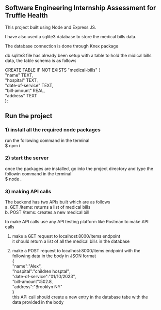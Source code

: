 ## Software Engineering Internship Assessment for Truffle Health

This project built using Node and Express JS.

I have also used a sqlite3 database to store the medical bills data.

The database connection is done through Knex package

db.sqlite3 file has already been setup with a table to hold the midical bills data, the table schema is as follows

CREATE TABLE IF NOT EXISTS "medical-bills" ( \
"name" TEXT, \
"hospital" TEXT, \
"date-of-service" TEXT, \
"bill-amount" REAL, \
"address" TEXT \
);

## Run the project

### 1) install all the required node packages

run the following command in the terminal \
 $ npm i

### 2) start the server

once the packages are installed, go into the project directory and type the followin command in the terminal \
 $ node .

### 3) making API calls

The backend has two APIs built which are as follows \
 a. GET /items: returns a list of medical bills \
 b. POST /items: creates a new medical bill

to make API calls use any API testing platform like Postman to make API calls

1.  make a GET request to localhost:8000/items endpoint \
    it should return a list of all the medical bills in the database

2.  make a POST request to localhost:8000/items endpoint
    with the following data in the body in JSON format \
     { \
     "name":"Alex", \
     "hospital":"children hosptal", \
     "date-of-service":"01/10/2023", \
     "bill-amount":502.8, \
     "address":"Brooklyn NY" \
    } \
    this API call should create a new entry in the database tabe with the data provided in the body
